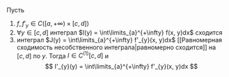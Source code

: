 Пусть 
1. $f, f'_{y} \in C([a, +\infty) \times [c, d]$)
2. $\forall y \in [c, d]$ интеграл $I(y) = \int\limits_{a}^{+\infty} f(x, y)dx$ сходится
3. интеграл $J(y) = \int\limits_{a}^{+\infty} f'_{y}(x, y)dx$ [[Равномерная сходимость несобственного интеграла|равномерно сходится]] на $[c, d]$ по $y$.
Тогда $I \in C^{(1)}[c, d]$ и
$$
I'_{y}(y) = \int\limits_{a}^{+\infty} f'_{y}(x, y)dx
$$